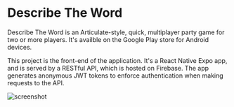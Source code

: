 # Describe The Word

Describe The Word is an Articulate-style, quick, multiplayer party game for two or more players. It's availble on the Google Play store for Android devices.

This project is the front-end of the application. It's a React Native Expo app, and is served by a RESTful API, which is hosted on Firebase. The app generates anonymous JWT tokens to enforce authentication when making requests to the API.

![screenshot](https://user-images.githubusercontent.com/26548415/216726371-c8666492-b32c-4941-ae9f-1a7e81d57d10.png)

